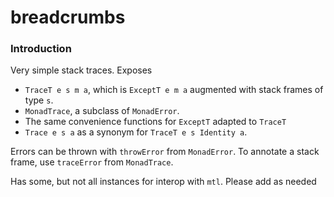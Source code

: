 # breadcrumbs

### Introduction

Very simple stack traces.
Exposes
  - `TraceT e s m a`, which is `ExceptT e m a` augmented with stack frames of type `s`.
  - `MonadTrace`, a subclass of `MonadError`.
  - The same convenience functions for `ExceptT` adapted to `TraceT`
  - `Trace e s a` as a synonym for `TraceT e s Identity a`.

Errors can be thrown with `throwError` from `MonadError`.
To annotate a stack frame, use `traceError` from `MonadTrace`.

Has some, but not all instances for interop with `mtl`.
Please add as needed
